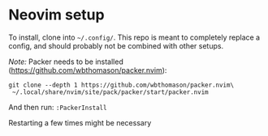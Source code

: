 # Neovim setup

To install, clone into `~/.config/`.  This repo is meant to completely replace a config, and should probably not be combined with other setups.

*Note:* Packer needs to be installed (https://github.com/wbthomason/packer.nvim):
```
git clone --depth 1 https://github.com/wbthomason/packer.nvim\
 ~/.local/share/nvim/site/pack/packer/start/packer.nvim
```
And then run: `:PackerInstall`

Restarting a few times might be necessary
